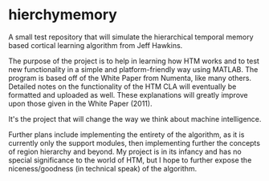 # hierchymemory
A small test repository that will simulate the hierarchical temporal memory based cortical learning algorithm from Jeff Hawkins. 

The purpose of the project is to help in learning how HTM works and to test new functionality in a simple and platform-friendly way using MATLAB. The program is based off of the White Paper from Numenta, like many others. Detailed notes on the functionality of the HTM CLA will eventually be formatted and uploaded as well. These explanations will greatly improve upon those given in the White Paper (2011). 

It's the project that will change the way we think about machine intelligence. 

Further plans include implementing the entirety of the algorithm, as it is currently only the support modules, then implementing further the concepts of region hierarchy and beyond. My project is in its infancy and has no special significance to the world of HTM, but I hope to further expose the niceness/goodness (in technical speak) of the algorithm.
